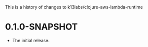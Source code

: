 This is a history of changes to k13labs/clojure-aws-lambda-runtime

# 0.1.0-SNAPSHOT
* The initial release.
